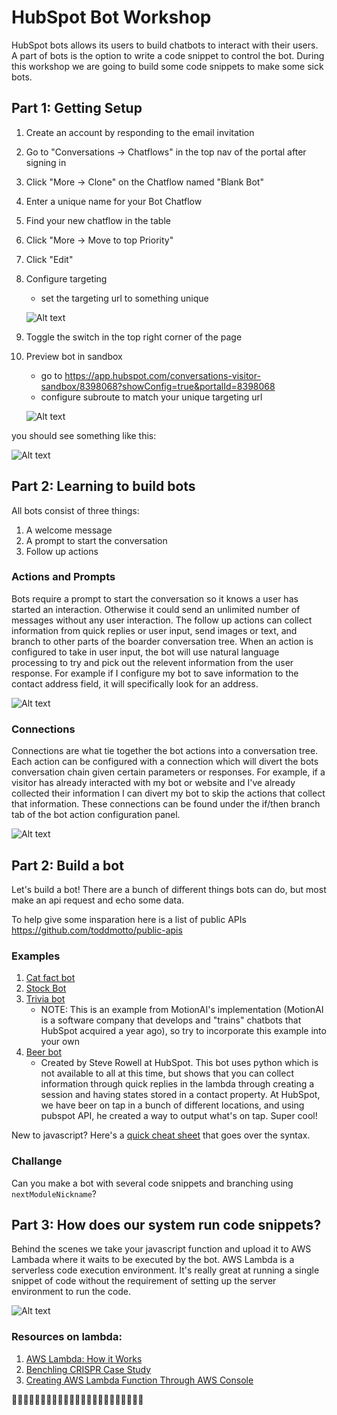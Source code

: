 # HubSpot Bot Workshop

HubSpot bots allows its users to build chatbots to interact with their users. A part of bots is the option to write a code snippet to control the bot. During this workshop we are going to build some code snippets to make some sick bots.


<!-- ## Creating a New Portal (Did this in the beginning of the talk)

1. Go to https://www.hubspot.com/products/get-started
2. Click on "Get Started Free" for Marketing Hub
3. Create an account and input any webpage url you want that isn't taken
    - You can hook up a personal website if you have one or just make up one that you want (you can always change this in the future)
4. Just select "1" for how many employees work at your company, and "Other" for job role
5. Select "Yes" or "No" depending on if you are using a website that you have previously created
6. If you are using a website that you have previously created, you will have to add the embed code into your website. Else, you can skip this step.
    - This might turn out to be a pain, so feel free to go back a couple of steps and just create a made-up url for the purpose of this tutorial, and you can go back and hook up your own later -->

## Part 1: Getting Setup

1. Create an account by responding to the email invitation
2. Go to "Conversations -> Chatflows" in the top nav of the portal after signing in
3. Click "More -> Clone" on the Chatflow named "Blank Bot"
4. Enter a unique name for your Bot Chatflow
5. Find your new chatflow in the table
6. Click "More -> Move to top Priority"
7. Click "Edit"
8. Configure targeting
    - set the targeting url to something unique

    ![Alt text](img/unique-url.png?raw=true "Unique Url in targeting")
9. Toggle the switch in the top right corner of the page
10. Preview bot in sandbox
    - go to https://app.hubspot.com/conversations-visitor-sandbox/8398068?showConfig=true&portalId=8398068
    - configure subroute to match your unique targeting url

    ![Alt text](img/subroute.png?raw=true "Sub route in sandbox")


you should see something like this:

![Alt text](img/base-bot.png?raw=true "base bot")

## Part 2: Learning to build bots

All bots consist of three things:
1. A welcome message
2. A prompt to start the conversation
3. Follow up actions

### Actions and Prompts
Bots require a prompt to start the conversation so it knows a user has started an interaction. Otherwise it could send an unlimited number of messages without any user interaction. The follow up actions can collect information from quick replies or user input, send images or text, and branch to other parts of the boarder conversation tree. When an action is configured to take in user input, the bot will use natural language processing to try and pick out the relevent information from the user response. For example if I configure my bot to save information to the contact address field, it will specifically look for an address.

![Alt text](img/actions.png?raw=true "actions")

### Connections
Connections are what tie together the bot actions into a conversation tree. Each action can be configured with a connection which will divert the bots conversation chain given certain parameters or responses. For example, if a visitor has already interacted with my bot or website and I've already collected their information I can divert my bot to skip the actions that collect that information. These connections can be found under the if/then branch tab of the bot action configuration panel.

![Alt text](img/connections.png?raw=true "connections")

## Part 2: Build a bot

Let's build a bot! There are a bunch of different things bots can do, but most make an api request and echo some data.

To help give some insparation here is a list of public APIs https://github.com/toddmotto/public-apis

### Examples
1. [Cat fact bot](examples/cat-fact-bot.js)
2. [Stock Bot](examples/stock-bot.js)
3. [Trivia bot](https://github.com/MotionAI/nodejs-samples/blob/master/triviabot.js)
    - NOTE: This is an example from MotionAI's implementation (MotionAI is a software company that develops and "trains" chatbots that HubSpot acquired a year ago), so try to incorporate this example into your own
4. [Beer bot](examples/beer-bot.py)
    - Created by Steve Rowell at HubSpot. This bot uses python which is not available to all at this time, but shows that you can collect information through quick replies in the lambda through creating a session and having states stored in a contact property. At HubSpot, we have beer on tap in a bunch of different locations, and using pubspot API, he created a way to output what's on tap. Super cool!

New to javascript? Here's a [quick cheat sheet](https://javascript.pythoncheatsheet.org/) that goes over the syntax.

### Challange

Can you make a bot with several code snippets and branching using `nextModuleNickname`?

## Part 3: How does our system run code snippets?

Behind the scenes we take your javascript function and upload it to AWS Lambada where it waits to be executed by the bot. AWS Lambda is a serverless code execution environment. It's really great at running a single snippet of code without the requirement of setting up the server environment to run the code.

![Alt text](img/lambda.png?raw=true "lambda high level system diagram")

### Resources on lambda:
1. [AWS Lambda: How it Works](https://aws.amazon.com/lambda/)
2. [Benchling CRISPR Case Study](https://aws.amazon.com/solutions/case-studies/benchling/)
3. [Creating AWS Lambda Function Through AWS Console ](https://medium.freecodecamp.org/going-serverless-how-to-run-your-first-aws-lambda-function-in-the-cloud-d866a9b51536)

🤖🤖🤖🤖🤖🤖🤖🤖🤖🤖🤖🤖🤖🤖🤖🤖🤖🤖🤖🤖🤖🤖🤖
